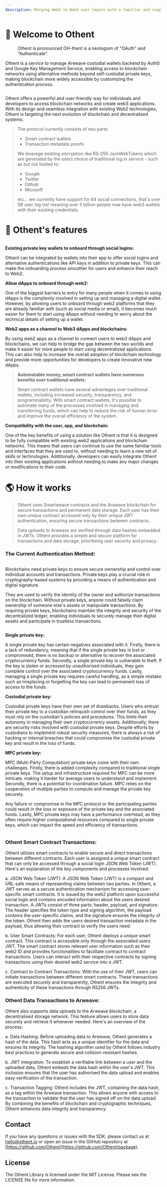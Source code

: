 ```yaml
---
description: Merging Web2 to Web3 user logins with a familiar and simple interface
---
```


# 👋 Welcome to Othent

<figure><img src=".gitbook/assets/Group 104.png" alt=""><figcaption>Othent is pronounced OH-thent is a neologism of "OAuth" and "Authenticate".</figcaption></figure>

Othent is a service to manage Arweave custodial wallets backend by Auth0 and Google Key Management Service, enabling
access to blockchain networks using alternative methods beyond self-custodial private keys, making blockchain more
widely accessible by customizing the authentication process.

<figure><img src=".gitbook/assets/Group 98.png" alt=""><figcaption></figcaption></figure>

Othent offers a powerful and user-friendly way for individuals and developers to access blockchain networks and create web3 applications. With its design and seamless integration with existing Web2 technologies, Othent is targeting the next evolution of blockchain and decentralised systems.



> The protocol currently consists of two parts:
> 
> * Smart contract wallets
> * Transaction metadata proofs
> 
> We leverage existing encryption like RS-256 JsonWebTokens which are generated by the users choice of traditional log in service - such as but not limited to:
> 
> * Google
> * Twitter
> * Github
> * Micosoft&#x20;
> 
> etc... we currently have support for 64 social connections, that's over 5B user log ins! meaning over 5 billion people now have web3 wallets with their existing credentials.



# 🥗 Othent's features

<figure><img src=".gitbook/assets/Group 108.png" alt=""><figcaption></figcaption></figure>

**Existing private key wallets to onboard through social logins:**

Othent can be integrated by wallets into their app to offer social logins and alternative authentications like API keys in addition to private keys. This can make the onboarding process smoother for users and enhance their reach to Web2.

**Allow dApps to onboard through web2:**

One of the biggest barriers to entry for many people when it comes to using dApps is the complexity involved in setting up and managing a digital wallet. However, by allowing users to onboard through web2 platforms that they are already familiar with (such as social media or email), it becomes much easier for them to start using dApps without needing to worry about the technical details of setting up a wallet.

**Web2 apps as a channel to Web3 dApps and blockchains:**

By using web2 apps as a channel to connect users to web3 dApps and blockchains, we can help to bridge the gap between the two worlds and make it easier for more people to start using decentralized applications. This can also help to increase the overall adoption of blockchain technology and provide more opportunities for developers to create innovative new dApps.

> **Automatable money, smart contract wallets have numerous benefits over traditional wallets:**
> 
> Smart contract wallets have several advantages over traditional wallets, including increased security, transparency, and programmability. With smart contract wallets, it's possible to automate many of the processes involved in managing and transferring funds, which can help to reduce the risk of human error and improve the overall efficiency of the system.

**Compatibility with the user, app, and blockchain:**

One of the key benefits of using a solution like Othent is that it is designed to be fully compatible with existing web2 applications and blockchain networks. This means that users can continue to use the same familiar tools and interfaces that they are used to, without needing to learn a new set of skills or technologies. Additionally, developers can easily integrate Othent into their existing applications without needing to make any major changes or modifications to their code.

# 🌎 How it works

> Othent uses Smartweave contracts and the Arweave blockchain for secure transactions and permanent data storage. Each user has their own unique contract accessed only by their unique JWT authentication, ensuring secure transactions between contracts.&#x20;
> 
> Data uploads to Arweave are verified through data hashes embedded in JWTs. Othent provides a simple and secure platform for transactions and data storage, prioritising user security and privacy.

### **The Current Authentication Method:**&#x20;

<figure><img src=".gitbook/assets/Group 100.png" alt=""><figcaption></figcaption></figure>

Blockchains need private keys to ensure secure ownership and control over individual accounts and transactions. Private keys play a crucial role in cryptography-based systems by providing a means of authentication and digital signature.&#x20;

They are used to verify the identity of the owner and authorize transactions on the blockchain. Without private keys, anyone could falsely claim ownership of someone else's assets or manipulate transactions. By requiring private keys, blockchains maintain the integrity and security of the decentralized ledger, enabling individuals to securely manage their digital assets and participate in trustless transactions.

<figure><img src=".gitbook/assets/Group 101 (1).png" alt=""><figcaption></figcaption></figure>

**Single private key:**

A single private key has certain negatives associated with it. Firstly, there is a lack of redundancy, meaning that if the single private key is lost or compromised, there is no backup or alternative to recover the associated cryptocurrency funds. Secondly, a single private key is vulnerable to theft. If the key is stolen or accessed by unauthorised individuals, they gain complete control over the associated cryptocurrency funds. Lastly, managing a single private key requires careful handling, as a simple mistake such as misplacing or forgetting the key can lead to permanent loss of access to the funds.

**Custodial private key:**

Custodial private keys have their own set of drawbacks. Users who entrust their private key to a custodian relinquish control over their funds, as they must rely on the custodian's policies and procedures. This limits their autonomy in managing their own cryptocurrency assets. Additionally, there are security risks involved with custodial private keys. Despite efforts by custodians to implement robust security measures, there is always a risk of hacking or internal breaches that could compromise the custodial private key and result in the loss of funds.

**MPC private key:**

MPC (Multi-Party Computation) private keys come with their own challenges. Firstly, there is added complexity compared to traditional single private keys. The setup and infrastructure required for MPC can be more intricate, making it harder for average users to understand and implement. Secondly, there is a potential for coordination failure. MPC relies on the cooperation of multiple parties to compute and manage the private key securely.&#x20;

Any failure or compromise in the MPC protocol or the participating parties could result in the loss or exposure of the private key and the associated funds. Lastly, MPC private keys may have a performance overhead, as they often require higher computational resources compared to single private keys, which can impact the speed and efficiency of transactions.

<figure><img src=".gitbook/assets/Group 102.png" alt=""><figcaption></figcaption></figure>

### **Othent Smart Contract Transactions:**&#x20;

Othent utilizes smart contracts to enable secure and direct transactions between different contracts. Each user is assigned a unique smart contract that can only be accessed through a social login JSON Web Token (JWT). Here's an explanation of the key components and processes involved:

a. JSON Web Token (JWT): A JSON Web Token (JWT) is a compact and URL-safe means of representing claims between two parties. In Othent, a JWT serves as a secure authentication mechanism for accessing user-specific smart contracts. It is issued by the web2 platform upon successful social login and contains encoded information about the users desired transaction. A JWTs consist of three parts: header, payload, and signature. The header specifies the token type and signing algorithm, the payload contains the user-specific claims, and the signature ensures the integrity of the token. Othent then adds the users desired transaction metadata in the payload, thus allowing their contract to verify the users need.

b. User Smart Contracts: For each user, Othent deploys a unique smart contract. This contract is accessible only through the associated users JWT. The smart contract stores relevant user information such as their web2 ID and provides functionalities to facilitate contract to contract transactions. Users can interact with their respective contracts by signing transactions using their desired web2 service into a JWT.

c. Contract to Contract Transactions: With the use of their JWT, users can initiate transactions between different smart contracts. These transactions are executed securely and transparently, Othent ensures the integrity and authenticity of these transactions through RS256 JWTs.

### **Othent Data Transactions to Arweave:**&#x20;

Othent also supports data uploads to the Arweave blockchain, a decentralised storage network. This feature allows users to store data securely and retrieve it whenever needed. Here's an overview of the process:

a. Data Hashing: Before uploading data to Arweave, Othent generates a hash of the data. This hash acts as a unique identifier for the data and ensures its integrity. The hashing algorithm used by Othent follows industry best practices to generate secure and collision-resistant hashes.

b. JWT Integration: To establish a verifiable link between a user and the uploaded data, Othent embeds the data hash within the user's JWT. This inclusion ensures that the user has authorised the data upload and enables easy verification of the transaction.

c. Transaction Tagging: Othent includes the JWT, containing the data hash, as a tag within the Arweave transaction. This allows anyone with access to the transaction to validate that the user has signed off on the data upload. By combining the benefits of blockchain and cryptographic techniques, Othent enhances data integrity and transparency.

## Contact

If you have any questions or issues with the SDK, please contact us at [hello@othent.io](mailto:hello@othent.io) or open an issue in the GitHub repository at [https://github.com/Othent](https://github.com/Othent/package).

## License

The Othent Library is licensed under the MIT License. Please see the LICENSE file for more information.
